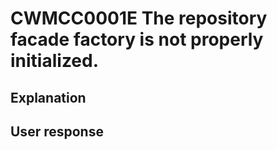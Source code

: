 # CWMCC0001E The repository facade factory is not properly initialized.

## Explanation

## User response